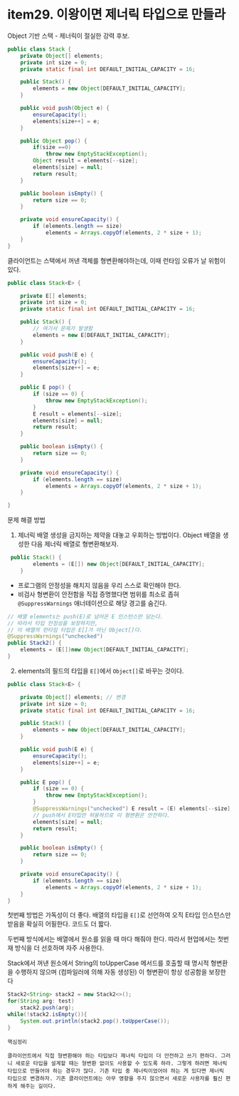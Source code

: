 # item29. 이왕이면 제너릭 타입으로 만들라 

Object 기반 스택 - 제너릭이 절실한 강력 후보.
```java
public class Stack {
    private Object[] elements;
    private int size = 0;
    private static final int DEFAULT_INITIAL_CAPACITY = 16;

    public Stack() {
        elements = new Object[DEFAULT_INITIAL_CAPACITY];
    }

    public void push(Object e) {
        ensureCapacity();
        elements[size++] = e;
    }

    public Object pop() {
        if(size ==0)
            throw new EmptyStackException();
        Object result = elements[--size];
        elements[size] = null;
        return result;
    }

    public boolean isEmpty() {
        return size == 0;
    }

    private void ensureCapacity() {
        if (elements.length == size)
            elements = Arrays.copyOf(elements, 2 * size + 1);
    }
}
```
클라이언트는 스택에서 꺼낸 객체를 형변환해야하는데, 이때 런타임 오류가 날 위험이 있다.

```java
public class Stack<E> {

    private E[] elements;
    private int size = 0;
    private static final int DEFAULT_INITIAL_CAPACITY = 16;

    public Stack() {
        // 여기서 문제가 발생함
        elements = new E[DEFAULT_INITIAL_CAPACITY];
    }

    public void push(E e) {
        ensureCapacity();
        elements[size++] = e;
    }

    public E pop() {
        if (size == 0) {
            throw new EmptyStackException();
        }
        E result = elements[--size];
        elements[size] = null;
        return result;
    }

    public boolean isEmpty() {
        return size == 0;
    }

    private void ensureCapacity() {
        if (elements.length == size)
            elements = Arrays.copyOf(elements, 2 * size + 1);
    }

}
```

문제 해결 방법 
1. 제너릭 배열 생성을 금지하는 제약을 대놓고 우회하는 방법이다. Object 배열을 생성한 다음 제너릭 배열로 형변환해보자. 
```java
 public Stack() {
        elements = (E[]) new Object[DEFAULT_INITIAL_CAPACITY];
    }
```
- 프로그램의 안정성을 해치지 않음을 우리 스스로 확인해야 한다. 
- 비검사 형변환이 안전함을 직접 증명했다면 범위를 최소로 좁혀 `@SuppressWarnings` 애너테이션으로 해당 경고를 숨긴다. 

```java
// 배열 elements는 push(E)로 넘어온 E 인스턴스만 담는다. 
// 따라서 타입 안정성을 보장하지만, 
// 이 배열의 런타임 타입은 E[]가 아닌 Object[]다.
@SuppressWarnings("unchecked")
public Stack2() {
    elements = (E[])new Object[DEFAULT_INITIAL_CAPACITY];
}
```

2. elements의 필드의 타입을 `E[]`에서 `Object[]`로 바꾸는 것이다. 
```java
public class Stack<E> {

    private Object[] elements; // 변경 
    private int size = 0;
    private static final int DEFAULT_INITIAL_CAPACITY = 16;

    public Stack() {
        elements = new Object[DEFAULT_INITIAL_CAPACITY];
    }

    public void push(E e) {
        ensureCapacity();
        elements[size++] = e;
    }

    public E pop() {
        if (size == 0) {
            throw new EmptyStackException();
        }
        @SuppressWarnings("unchecked") E result = (E) elements[--size]; // 변경
        // push에서 E타입만 허용하므로 이 형변환은 안전하다.
        elements[size] = null;
        return result;
    }

    public boolean isEmpty() {
        return size == 0;
    }

    private void ensureCapacity() {
        if (elements.length == size)
            elements = Arrays.copyOf(elements, 2 * size + 1);
    }
}
```

첫번째 방법은 가독성이 더 좋다. 배열의 타입을 `E[]`로 선언하여 오직 E타입 인스턴스만 받음을 확실히 어필한다. 코드도 더 짧다. 

두번째 방식에서는 배열에서 원소를 읽을 때 마다 해줘야 한다. 따라서 현업에서는 첫번재 방식을 더 선호하며 자주 사용한다. 


Stack에서 꺼낸 원소에서 String의 toUpperCase 메서드를 호출할 때 명시적 형변환을 수행하지 않으며 (컴파일러에 의해 자동 생성된) 이 형변환이 항상 성공함을 보장한다 
```java
Stack2<String> stack2 = new Stack2<>();
for(String arg: test)
    stack2.push(arg);
while(!stack2.isEmpty()){
    System.out.println(stack2.pop().toUpperCase());
}
```

```
핵심정리 

클라이언트에서 직접 형변환해야 하는 타입보다 제너릭 타입이 더 안전하고 쓰기 편하다. 그러니 새로운 타입을 설계할 때는 형변환 없이도 사용할 수 있도록 하라. 그렇게 하려면 제너릭 타입으로 만들어야 하는 경우가 많다. 기존 타입 중 제너릭이었어야 하는 게 있다면 제너릭 타입으로 변경하자. 기존 클라이언트에는 아무 영향을 주지 않으면서 새로운 사용자를 훨신 편하게 해주는 길이다.
```